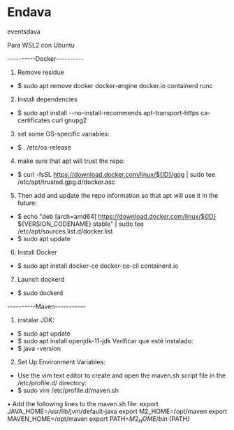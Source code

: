 # Endava
eventsdava

Para WSL2 con Ubuntu

----------Docker----------
1) Remove residue
- $ sudo apt remove docker docker-engine docker.io containerd runc
2) Install dependencies
- $ sudo apt install --no-install-recommends apt-transport-https ca-certificates curl gnupg2
3) set some OS-specific variables:
- $ . /etc/os-release
4) make sure that apt will trust the repo:
- $ curl -fsSL https://download.docker.com/linux/${ID}/gpg | sudo tee /etc/apt/trusted.gpg.d/docker.asc
5) Then add and update the repo information so that apt will use it in the future:
- $ echo "deb [arch=amd64] https://download.docker.com/linux/${ID} ${VERSION_CODENAME} stable" | sudo tee /etc/apt/sources.list.d/docker.list
- $ sudo apt update
6) Install Docker
- $ sudo apt install docker-ce docker-ce-cli containerd.io
7) Launch dockerd
- $ sudo dockerd

----------Maven-----------
1) instalar JDK:
- $ sudo apt update
- $ sudo apt install openjdk-11-jdk
Verificar que esté instalado:
- $ java -version

2) Set Up Environment Variables:
- Use the vim text editor to create and open the maven.sh script file in the /etc/profile.d/ directory:
- $ sudo vim /etc/profile.d/maven.sh

• Add the following lines to the maven.sh file:
export JAVA_HOME=/usr/lib/jvm/default-java
export M2_HOME=/opt/maven
export MAVEN_HOME=/opt/maven
export PATH=${M2_HOME}/bin:${PATH}
